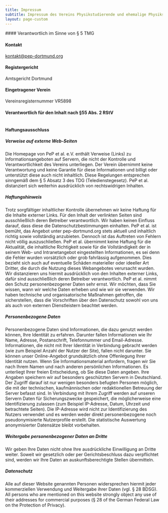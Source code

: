 ```yaml
---
title: Impressum
subtitle: Impressum des Vereins Physikstudierende und ehemalige Physikstudierende der Technischen Universität Dortmund et al. e.V.
layout: page-custom
---
```

<div class="box" markdown="1">
#### Verantwortlich im Sinne von § 5 TMG

<img alt="" src="images/impressum.png">

#### Kontakt

[kontakt@pep-dortmund.org](mailto:kontakt@pep-dortmund.org)

#### Registergericht

Amtsgericht Dortmund

#### Eingetragener Verein

Vereinsregisternummer VR5898

#### Verantwortlich für den Inhalt nach §55 Abs. 2 RStV

<img alt="" src="images/redaktion.png">

#### Haftungsausschluss

##### Verweise auf externe Web-Seiten
Die Homepage von PeP et al. e.V. enthält Verweise (Links) zu Informationsangeboten
auf Servern, die nicht der Kontrolle und Verantwortlichkeit des Vereins
unterliegen. Der Verein übernimmt keine Verantwortung und keine Garantie für diese
Informationen und billigt oder unterstützt diese auch nicht inhaltlich. Diese
Regelungen entsprechen sinngemäß dem § 5 Absatz 3 des TDG (Teledienstegesetz).
PeP et al. distanziert sich weiterhin ausdrücklich von rechtswidrigen Inhalten.

##### Haftungshinweis
Trotz sorgfältiger inhaltlicher Kontrolle übernehmen wir keine Haftung für
die Inhalte externer Links. Für den Inhalt der verlinkten Seiten sind
ausschließlich deren Betreiber verantwortlich. Wir haben keinen Einfluss
darauf, dass diese die Datenschutzbestimmungen einhalten. PeP et al. ist bemüht,
das Angebot unter pep-dortmund.org stets aktuell und inhaltlich richtig sowie
vollständig anzubieten. Dennoch ist das Auftreten von Fehlern nicht völlig
auszuschließen. PeP et al.  übernimmt keine Haftung für die Aktualität, die
inhaltliche Richtigkeit sowie für die Vollständigkeit der in seinem Web- und
Intranetangebot eingestellten Informationen, es sei denn die Fehler wurden
vorsätzlich oder grob fahrlässig aufgenommen. Dies bezieht sich auch auf
eventuelle Schäden materieller oder ideeller Art Dritter, die durch die Nutzung
dieses Webangebotes verursacht wurden. Wir distanzieren uns hiermit ausdrücklich
von den Inhalten externer Links, dafür sind ausschließlich deren Betreiber
verantwortlich. PeP et al. nimmt den Schutz personenbezogener Daten sehr ernst.
Wir möchten, dass Sie wissen, wann wir welche Daten erheben und wie wir sie
verwenden. Wir haben technische und organisatorische Maßnahmen getroffen, die
sicherstellen, dass die Vorschriften über den Datenschutz sowohl von uns als
auch von externen Dienstleistern beachtet werden.  

##### Personenbezogene Daten
Personenbezogene Daten sind Informationen, die dazu genutzt werden können,
Ihre Identität zu erfahren. Darunter fallen Informationen wie Ihr Name, Adresse,
Postanschrift, Telefonnummer und Email-Adresse. Informationen, die nicht mit
Ihrer Identität in Verbindung gebracht werden (wie zum Beispiel Anzahl der
Nutzer der Site), fallen nicht darunter. Sie können unser Online-Angebot
grundsätzlich ohne Offenlegung Ihrer Identität nutzen. Wenn Sie
Informationsmaterial anfordern, fragen wir Sie nach Ihrem Namen und nach
anderen persönlichen Informationen. Es unterliegt Ihrer freien Entscheidung,
ob Sie diese Daten angeben. Ihre Angaben speichern wir auf besonders
geschützten Servern in Deutschland. Der Zugriff darauf ist nur wenigen
besonders befugten Personen möglich, die mit der technischen, kaufmännischen
oder redaktionellen Betreuung der Server befasst sind. In Verbindung mit Ihrem
Zugriff werden auf unseren Servern Daten für Sicherungszwecke gespeichert,
die möglicherweise eine Identifizierung zulassen (zum Beispiel IP-Adresse,
Datum, Uhrzeit und betrachtete Seiten). Die IP-Adresse wird nicht zur
Identifizierung des Nutzers verwendet und es werden weder direkt
personenbezogene noch pseudonymisierte Nutzerprofile erstellt. Die
statistische Auswertung anonymisierter Datensätze bleibt vorbehalten.

##### Weitergabe personenbezogener Daten an Dritte
Wir geben Ihre Daten nicht ohne Ihre ausdrückliche Einwilligung an Dritte
weiter. Soweit wir gesetzlich oder per Gerichtsbeschluss dazu verpflichtet
sind, werden wir Ihre Daten an auskunftsberechtigte Stellen übermitteln.

##### Datenschutz
Alle auf dieser Website genannten Personen widersprechen hiermit jeder
kommerziellen Verwendung und Weitergabe ihrer Daten (vgl. § 28 BDSG).
All persons who are mentioned on this website strongly object any use
of their addresses for commercial purposes (§ 28 of the German Federal
Law on the Protection of Privacy).
</div>

